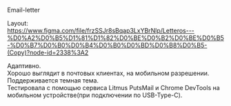Email-letter

Layout:  
https://www.figma.com/file/frzSSJr8sBqap3LxYBrNlp/Letteros---%D0%A2%D0%B5%D1%81%D1%82%D0%BE%D0%B2%D0%BE%D0%B5-%D0%B7%D0%B0%D0%B4%D0%B0%D0%BD%D0%B8%D0%B5-(Copy)?node-id=2338%3A2

Адаптивно.  
Хорошо выглядит в почтовых клиентах, на мобильном разрешении.  
Поддерживается темная тема.  
Тестировала с помощью сервиса Litmus PutsMail и Chrome DevTools на мобильном устройстве(при подключении по USB-Type-C).
